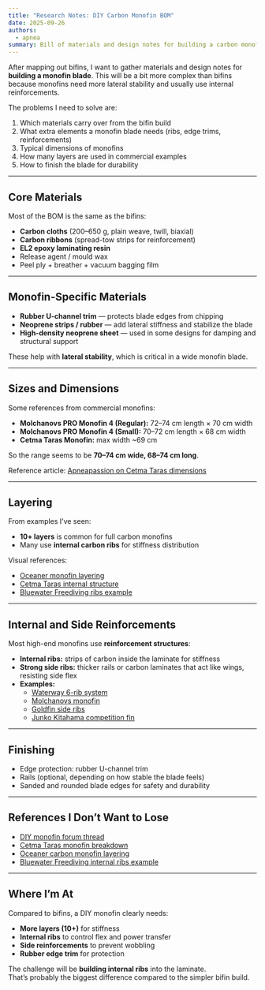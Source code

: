 ```yaml
---
title: "Research Notes: DIY Carbon Monofin BOM"
date: 2025-09-26
authors:
  - apnea
summary: Bill of materials and design notes for building a carbon monofin blade.
---
```


After mapping out bifins, I want to gather materials and design notes for **building a monofin blade**.
This will be a bit more complex than bifins because monofins need more lateral stability and usually use internal reinforcements.

<!-- more -->

The problems I need to solve are:
1. Which materials carry over from the bifin build
2. What extra elements a monofin blade needs (ribs, edge trims, reinforcements)
3. Typical dimensions of monofins
4. How many layers are used in commercial examples
5. How to finish the blade for durability

---

## Core Materials

Most of the BOM is the same as the bifins:

- **Carbon cloths** (200–650 g, plain weave, twill, biaxial)
- **Carbon ribbons** (spread-tow strips for reinforcement)
- **EL2 epoxy laminating resin**
- Release agent / mould wax
- Peel ply + breather + vacuum bagging film

---

## Monofin-Specific Materials

- **Rubber U-channel trim** — protects blade edges from chipping
- **Neoprene strips / rubber** — add lateral stiffness and stabilize the blade
- **High-density neoprene sheet** — used in some designs for damping and structural support

These help with **lateral stability**, which is critical in a wide monofin blade.

---

## Sizes and Dimensions

Some references from commercial monofins:

- **Molchanovs PRO Monofin 4 (Regular):** 72–74 cm length × 70 cm width
- **Molchanovs PRO Monofin 4 (Small):** 70–72 cm length × 68 cm width
- **Cetma Taras Monofin:** max width ~69 cm

So the range seems to be **70–74 cm wide, 68–74 cm long**.

Reference article: [Apneapassion on Cetma Taras dimensions](https://apneapassion.com/equipment/dossier-and-xrays/cetma-taras-freediving-monofin/)

---

## Layering

From examples I’ve seen:

- **10+ layers** is common for full carbon monofins
- Many use **internal carbon ribs** for stiffness distribution

Visual references:
- [Oceaner monofin layering](https://www.monofinshop.com/wp-content/uploads/2022/07/Oceaner-3-scaled.jpg)
- [Cetma Taras internal structure](https://apneapassion.com/wp-content/uploads/2024/04/Cetma-Taras-freediving-monofin-blade-layers-view-rid-1392x782.jpg)
- [Bluewater Freediving ribs example](https://www.bluewaterfreediving.com/wp-content/uploads/2024/02/monofin__45463_zoom.jpg)

---

## Internal and Side Reinforcements

Most high-end monofins use **reinforcement structures**:

- **Internal ribs:** strips of carbon inside the laminate for stiffness
- **Strong side ribs:** thicker rails or carbon laminates that act like wings, resisting side flex
- **Examples:**
  - [Waterway 6-rib system](https://www.monofinshop.com/wp-content/uploads/2022/07/%D1%8D%D0%BA%D1%80%D0%B0%D0%BD%D0%B0-2016-07-29-%D0%B2-15.59.28.png)
  - [Molchanovs monofin](https://cdn.shopify.com/s/files/1/2669/7212/files/monofin-for-freediving_footpocket-_tones.of.blue_680x680.jpg?v=1721767026)
  - [Goldfin side ribs](https://cdn3.freedivershop.com/media/catalog/product/cache/81/image/640x640/386af5c2e9d9c38a4a4ddfe17f677210/s/r/src_hyper_bl_yl_yl_01_m2.jpg)
  - [Junko Kitahama competition fin](https://upload.wikimedia.org/wikipedia/commons/6/66/Junko-Kitahama_Apnea-Monofin_cropped.jpg)

---

## Finishing

- Edge protection: rubber U-channel trim
- Rails (optional, depending on how stable the blade feels)
- Sanded and rounded blade edges for safety and durability

---

## References I Don’t Want to Lose

- [DIY monofin forum thread](https://forums.deeperblue.com/threads/diy-monofin.64255/)
- [Cetma Taras monofin breakdown](https://apneapassion.com/equipment/dossier-and-xrays/cetma-taras-freediving-monofin/)
- [Oceaner carbon monofin layering](https://www.monofinshop.com/wp-content/uploads/2022/07/Oceaner-3-scaled.jpg)
- [Bluewater Freediving internal ribs example](https://www.bluewaterfreediving.com/wp-content/uploads/2024/02/monofin__45463_zoom.jpg)

---

## Where I’m At

Compared to bifins, a DIY monofin clearly needs:
- **More layers (10+)** for stiffness
- **Internal ribs** to control flex and power transfer
- **Side reinforcements** to prevent wobbling
- **Rubber edge trim** for protection

The challenge will be **building internal ribs** into the laminate.  
That’s probably the biggest difference compared to the simpler bifin build.


